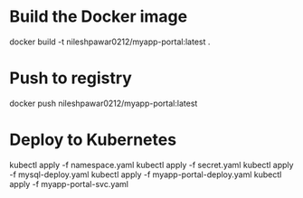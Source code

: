 # Build the Docker image
docker build -t nileshpawar0212/myapp-portal:latest .

# Push to registry
docker push nileshpawar0212/myapp-portal:latest

# Deploy to Kubernetes
kubectl apply -f namespace.yaml
kubectl apply -f secret.yaml
kubectl apply -f mysql-deploy.yaml
kubectl apply -f myapp-portal-deploy.yaml
kubectl apply -f myapp-portal-svc.yaml